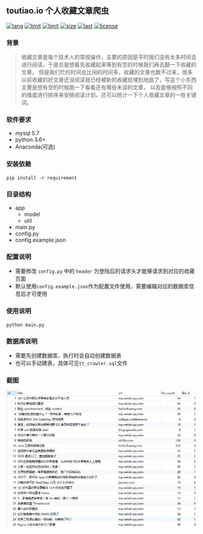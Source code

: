 ## toutiao.io 个人收藏文章爬虫

<p>
<a href="#"><img src="https://img.shields.io/github/languages/top/tomhaoye/crawler.toutiao" alt="lang"></a>
<a href="#"><img src="https://img.shields.io/badge/Python-3.6+-green.svg" alt="limit"></a>
<a href="#"><img src="https://img.shields.io/badge/MySQL-5.7-yellow.svg" alt="limit"></a>
<a href="#"><img src="https://img.shields.io/github/languages/code-size/tomhaoye/crawler.toutiao" alt="size"></a>
<a href="#"><img src="https://img.shields.io/github/last-commit/tomhaoye/crawler.toutiao" alt="last"></a>
<a href="#"><img src="https://img.shields.io/github/license/tomhaoye/crawler.toutiao" alt="license"></a>
</p>

### 背景
> 收藏文章是每个技术人的常规操作，主要的原因是平时我们没有太多时间去进行阅读，于是总是想着先收藏起来等到有空的时候我们再去翻一下收藏的文章。
但是我们忙的时间总比闲的时间多，收藏的文章也数不过来，很多以前收藏的好文章还没阅读就已经被新的收藏给埋到地底了，写这个小东西主要是想有空的时候跑一下看看还有哪些未读的文章，
以及能够按照不同的维度进行排序来安排阅读计划，还可以统计一下个人收藏文章的一些关键词。

### 软件要求
 - mysql 5.7
 - python 3.6+
 - Anaconda(可选)
 
### 安装依赖
```
pip install -r requirement
```
 
### 目录结构
 - app
   - model
   - util
 - main.py
 - config.py
 - config.example.json

### 配置说明
 - 需要修改 `config.py` 中的 `header` 为登陆后的请求头才能够请求到对应的收藏页面
 - 默认使用`config.example.json`作为配置文件使用，需要编辑对应的数据库信息后才可使用

### 使用说明
 ```
 python main.py
 ```
 
### 数据库说明
 - 需要先创建数据库，执行时会自动创建数据表
 - 也可以手动建表，具体可见`tt_crawler.sql`文件

### 截图
![数据库截图](pic/1192507.png)
